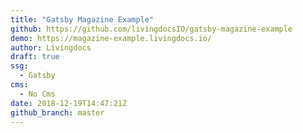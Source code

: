 ```yaml
---
title: "Gatsby Magazine Example"
github: https://github.com/livingdocsIO/gatsby-magazine-example
demo: https://magazine-example.livingdocs.io/
author: Livingdocs
draft: true
ssg:
  - Gatsby
cms:
  - No Cms
date: 2018-12-19T14:47:21Z
github_branch: master
---
```


